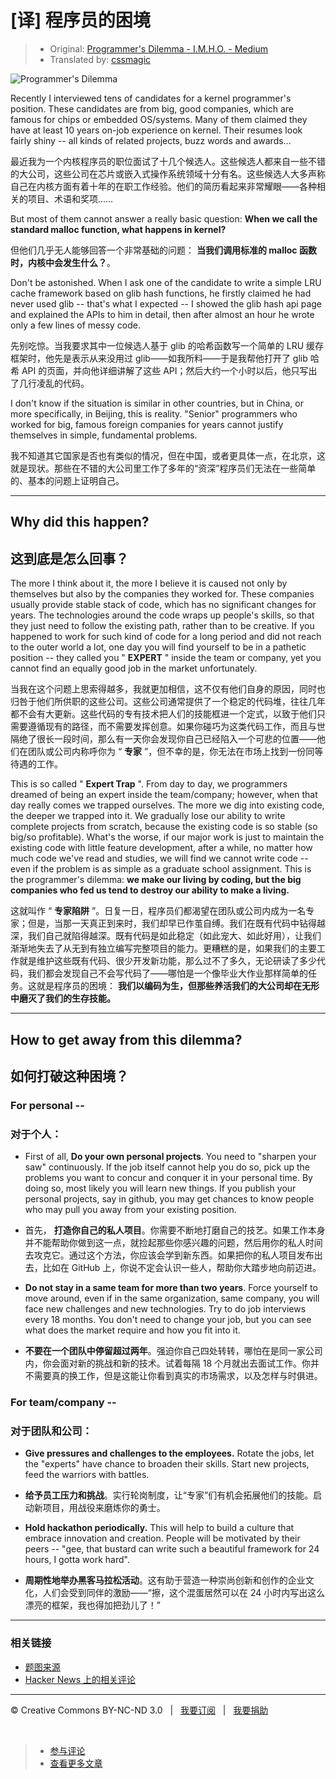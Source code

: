 # [译] 程序员的困境

> * Original: [Programmer's Dilemma - I.M.H.O. - Medium](https://medium.com/i-m-h-o/231d7499a75)
> * Translated by: [cssmagic](https://github.com/cssmagic)

![Programmer's Dilemma](https://f.cloud.github.com/assets/1231359/984558/21a13e74-08a2-11e3-8d1a-775a371e71bc.jpg)

Recently I interviewed tens of candidates for a kernel programmer's position. These candidates are from big, good companies, which are famous for chips or embedded OS/systems. Many of them claimed they have at least 10 years on-job experience on kernel. Their resumes look fairly shiny -- all kinds of related projects, buzz words and awards...

最近我为一个内核程序员的职位面试了十几个候选人。这些候选人都来自一些不错的大公司，这些公司在芯片或嵌入式操作系统领域十分有名。这些候选人大多声称自己在内核方面有着十年的在职工作经验。他们的简历看起来非常耀眼——各种相关的项目、术语和奖项……

But most of them cannot answer a really basic question: **When we call the standard malloc function, what happens in kernel?**

但他们几乎无人能够回答一个非常基础的问题： **当我们调用标准的 malloc 函数时，内核中会发生什么？**。

Don't be astonished. When I ask one of the candidate to write a simple LRU cache framework based on glib hash functions, he firstly claimed he had never used glib -- that's what I expected -- I showed the glib hash api page and explained the APIs to him in detail, then after almost an hour he wrote only a few lines of messy code.

先别吃惊。当我要求其中一位候选人基于 glib 的哈希函数写一个简单的 LRU 缓存框架时，他先是表示从来没用过 glib——如我所料——于是我帮他打开了 glib 哈希 API 的页面，并向他详细讲解了这些 API；然后大约一个小时以后，他只写出了几行凌乱的代码。

I don't know if the situation is similar in other countries, but in China, or more specifically, in Beijing, this is reality. "Senior" programmers who worked for big, famous foreign companies for years cannot justify themselves in simple, fundamental problems.

我不知道其它国家是否也有类似的情况，但在中国，或者更具体一点，在北京，这就是现状。那些在不错的大公司里工作了多年的“资深”程序员们无法在一些简单的、基本的问题上证明自己。

***

## Why did this happen?

## 这到底是怎么回事？

The more I think about it, the more I believe it is caused not only by themselves but also by the companies they worked for. These companies usually provide stable stack of code, which has no significant changes for years. The technologies around the code wraps up people's skills, so that they just need to follow the existing path, rather than to be creative. If you happened to work for such kind of code for a long period and did not reach to the outer world a lot, one day you will find yourself to be in a pathetic position -- they called you " **EXPERT** " inside the team or company, yet you cannot find an equally good job in the market unfortunately.

当我在这个问题上思索得越多，我就更加相信，这不仅有他们自身的原因，同时也归咎于他们所供职的这些公司。这些公司通常提供了一个稳定的代码堆，往往几年都不会有大更新。这些代码的专有技术把人们的技能框进一个定式，以致于他们只需要遵循现有的路径，而不需要发挥创意。如果你碰巧为这类代码工作，而且与世隔绝了很长一段时间，那么有一天你会发现你自己已经陷入一个可悲的位置——他们在团队或公司内称呼你为 “ **专家** ”，但不幸的是，你无法在市场上找到一份同等待遇的工作。

This is so called " **Expert Trap** ". From day to day, we programmers dreamed of being an expert inside the team/company; however, when that day really comes we trapped ourselves. The more we dig into existing code, the deeper we trapped into it. We gradually lose our ability to write complete projects from scratch, because the existing code is so stable (so big/so profitable). What's the worse, if our major work is just to maintain the existing code with little feature development, after a while, no matter how much code we've read and studies, we will find we cannot write code -- even if the problem is as simple as a graduate school assignment. This is the programmer's dilemma: **we make our living by coding, but the big companies who fed us tend to destroy our ability to make a living.**

这就叫作 “ **专家陷阱** ”。日复一日，程序员们都渴望在团队或公司内成为一名专家；但是，当那一天真正到来时，我们却早已作茧自缚。我们在既有代码中钻得越深，我们自己就陷得越深。既有代码是如此稳定（如此宠大、如此好用），让我们渐渐地失去了从无到有独立编写完整项目的能力。更糟糕的是，如果我们的主要工作就是维护这些既有代码、很少开发新功能，那么过不了多久，无论研读了多少代码，我们都会发现自己不会写代码了——哪怕是一个像毕业大作业那样简单的任务。这就是程序员的困境： **我们以编码为生，但那些养活我们的大公司却在无形中磨灭了我们的生存技能。**

***

## How to get away from this dilemma?

## 如何打破这种困境？

### For personal --

### 对于个人：

* First of all, **Do your own personal projects**. You need to "sharpen your saw" continuously. If the job itself cannot help you do so, pick up the problems you want to concur and conquer it in your personal time. By doing so, most likely you will learn new things. If you publish your personal projects, say in github, you may get chances to know people who may pull you away from your existing position.

* 首先， **打造你自己的私人项目**。你需要不断地打磨自己的技艺。如果工作本身并不能帮助你做到这一点，就捡起那些你感兴趣的问题，然后用你的私人时间去攻克它。通过这个方法，你应该会学到新东西。如果把你的私人项目发布出去，比如在 GitHub 上，你说不定会认识一些人，帮助你大踏步地向前迈进。

* **Do not stay in a same team for more than two years**. Force yourself to move around, even if in the same organization, same company, you will face new challenges and new technologies. Try to do job interviews every 18 months. You don't need to change your job, but you can see what does the market require and how you fit into it.

* **不要在一个团队中停留超过两年**。强迫你自己四处转转，哪怕在是同一家公司内，你会面对新的挑战和新的技术。试着每隔 18 个月就出去面试工作。你并不需要真的换工作，但是这能让你看到真实的市场需求，以及怎样与时俱进。

### For team/company --

### 对于团队和公司：

* **Give pressures and challenges to the employees.** Rotate the jobs, let the "experts" have chance to broaden their skills. Start new projects, feed the warriors with battles.

* **给予员工压力和挑战**。实行轮岗制度，让“专家”们有机会拓展他们的技能。启动新项目，用战役来磨炼你的勇士。

* **Hold hackathon periodically.** This will help to build a culture that embrace innovation and creation. People will be motivated by their peers -- "gee, that bustard can write such a beautiful framework for 24 hours, I gotta work hard".

* **周期性地举办黑客马拉松活动**。这有助于营造一种崇尚创新和创作的企业文化，人们会受到同伴的激励——“擦，这个混蛋居然可以在 24 小时内写出这么漂亮的框架，我也得加把劲儿了！”

***

### 相关链接

* [题图来源](http://www.flickr.com/photos/thomasthomas/258931782/)
* [Hacker News 上的相关评论](https://news.ycombinator.com/item?id=6221117)

***

&copy; Creative Commons BY-NC-ND 3.0 &nbsp; | &nbsp; [我要订阅](http://www.cssmagic.net/blog/subscribe) &nbsp; | &nbsp; [我要捐助](http://www.cssmagic.net/blog/donate)

&nbsp;
> * [参与评论](https://github.com/cssmagic/blog/issues/23)
> * [查看更多文章](https://github.com/cssmagic/blog/issues?state=open)
